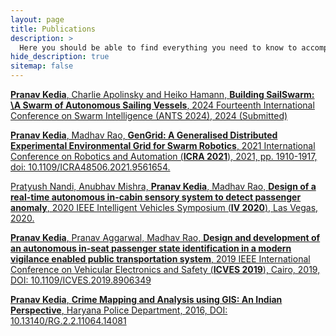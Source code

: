 ```yaml
---
layout: page
title: Publications
description: >
  Here you should be able to find everything you need to know to accomplish the most common tasks when blogging with Hydejack.
hide_description: true
sitemap: false
---
```

[**Pranav Kedia**, Charlie Apolinsky and Heiko Hamann, **Building SailSwarm: \\A Swarm of Autonomous Sailing Vessels**, 2024 Fourteenth International Conference on Swarm Intelligence (ANTS 2024), 2024 (Submitted) ](https://praked.github.io/publications/Building-SailSwarm-ANTS2024) 

[**Pranav Kedia**, Madhav Rao, **GenGrid: A Generalised Distributed Experimental Environmental Grid for Swarm Robotics**, 2021 International Conference on Robotics and Automation (**ICRA 2021**), 2021, pp. 1910-1917, doi: 10.1109/ICRA48506.2021.9561654.](https://praked.github.io/publications/GenGrid:-A-Generalised-Distributed-Experimental-Environmental-Grid-for-Swarm-Robotics) 

[Pratyush Nandi, Anubhav Mishra, **Pranav Kedia**, Madhav Rao, **Design of a real-time autonomous in-cabin sensory system to detect passenger anomaly**, 2020 IEEE Intelligent Vehicles Symposium (**IV 2020**), Las Vegas, 2020.](https://praked.github.io/publications/Design-of-a-real-time-autonomous-in-cabin-sensory-system-to-detect-passenger-anomaly) 


[**Pranav Kedia**, Pranav Aggarwal, Madhav Rao, **Design and development of an autonomous in-seat passenger state identification in a modern vigilance enabled public transportation system**, 2019 IEEE International Conference on Vehicular Electronics and Safety (**ICVES 2019**), Cairo, 2019,  DOI: 10.1109/ICVES.2019.8906349](https://praked.github.io/publications/Design-and-development-of-an-autonomous-emergency-vigilance-system-for-passenger-vehicle) 


[**Pranav Kedia**, **Crime Mapping and Analysis using GIS: An Indian Perspective**, Haryana Police Department, 2016, DOI: 10.13140/RG.2.2.11064.14081](https://praked.github.io/publications/GIS_paper) 

